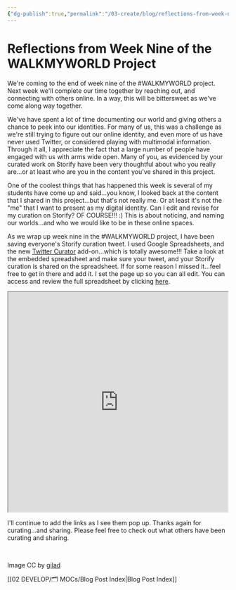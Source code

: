 ```yaml
---
{"dg-publish":true,"permalink":"/03-create/blog/reflections-from-week-nine-of-the-walkmyworld-project/","title":"Reflections from Week Nine of the #WALKMYWORLD Project","tags":["walkmyworld"]}
---
```


# Reflections from Week Nine of the WALKMYWORLD Project

We're coming to the end of week nine of the #WALKMYWORLD project. Next week we'll complete our time together by reaching out, and connecting with others online. In a way, this will be bittersweet as we've come along way together.

We've have spent a lot of time documenting our world and giving others a chance to peek into our identities. For many of us, this was a challenge as we're still trying to figure out our online identity, and even more of us have never used Twitter, or considered playing with multimodal information. Through it all, I appreciate the fact that a large number of people have engaged with us with arms wide open. Many of you, as evidenced by your curated work on Storify have been very thoughtful about who you really are...or at least who are you in the content you've shared in this project.

One of the coolest things that has happened this week is several of my students have come up and said...you know, I looked back at the content that I shared in this project...but that's not really me. Or at least it's not the "me" that I want to present as my digital identity. Can I edit and revise for my curation on Storify? OF COURSE!!! :) This is about noticing, and naming our worlds...and who we would like to be in these online spaces.

As we wrap up week nine in the #WALKMYWORLD project, I have been saving everyone's Storify curation tweet. I used Google Spreadsheets, and the new [Twitter Curator](https://chrome.google.com/webstore/detail/twitter-curator/hodbfgbgmlpghbijbelkdmgjocohhhkp) add-on...which is totally awesome!!! Take a look at the embedded spreadsheet and make sure your tweet, and your Storify curation is shared on the spreadsheet. If for some reason I missed it...feel free to get in there and add it. I set the page up so you can all edit. You can access and review the full spreadsheet by clicking [here](https://docs.google.com/spreadsheets/d/1dPpUGkVcEpgewx21loaWMaQvQctGod8M-UNkm49Fof8/edit?usp=sharing).

<iframe src="https://docs.google.com/spreadsheets/d/1dPpUGkVcEpgewx21loaWMaQvQctGod8M-UNkm49Fof8/pubhtml?widget=true&amp;headers=false" height="500" width="500"></iframe>

I'll continue to add the links as I see them pop up. Thanks again for curating...and sharing. Please feel free to check out what others have been curating and sharing.

 

Image CC by [gilad](http://www.deviantart.com/art/Walking-on-Clouds-42921568)

[[02 DEVELOP/🗂️ MOCs/Blog Post Index\|Blog Post Index]]
